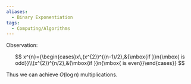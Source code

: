 ```yaml
---
aliases:
  - Binary Exponentiation
tags:
  - Computing/Algorithms
---
```


Observation:

$$
x^{n}={\begin{cases}x\,(x^{2})^{(n-1)/2},&{\mbox{if }}n{\mbox{ is odd}}\\(x^{2})^{n/2},&{\mbox{if }}n{\mbox{ is even}}\end{cases}}
$$

Thus we can achieve $O(\log n)$ multiplications.
